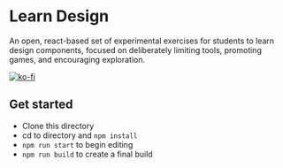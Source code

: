 # Learn Design

An open, react-based set of experimental exercises for students to learn design components, focused on deliberately limiting tools, promoting games, and encouraging exploration.

[![ko-fi](https://www.ko-fi.com/img/githubbutton_sm.svg)](https://ko-fi.com/Q5Q21MJMR)

## Get started

- Clone this directory
- cd to directory and `npm install`
- `npm run start` to begin editing
- `npm run build` to create a final build